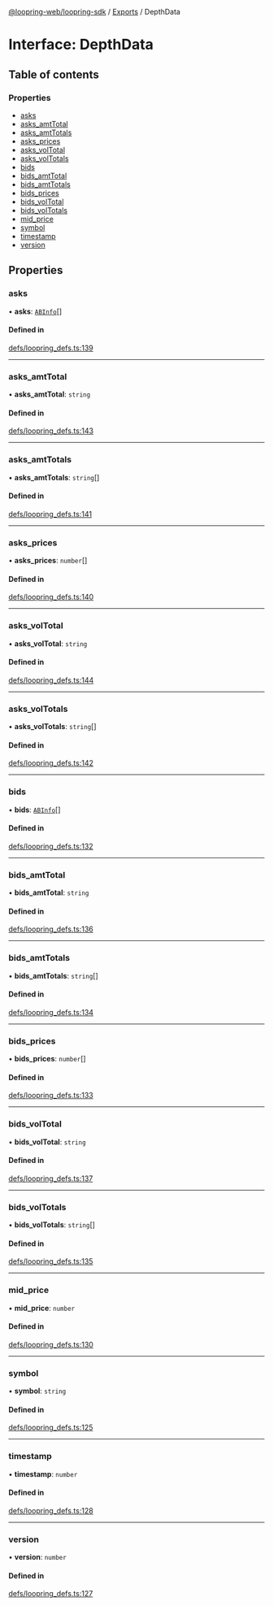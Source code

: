 [@loopring-web/loopring-sdk](../README.md) / [Exports](../modules.md) / DepthData

# Interface: DepthData

## Table of contents

### Properties

- [asks](DepthData.md#asks)
- [asks\_amtTotal](DepthData.md#asks_amttotal)
- [asks\_amtTotals](DepthData.md#asks_amttotals)
- [asks\_prices](DepthData.md#asks_prices)
- [asks\_volTotal](DepthData.md#asks_voltotal)
- [asks\_volTotals](DepthData.md#asks_voltotals)
- [bids](DepthData.md#bids)
- [bids\_amtTotal](DepthData.md#bids_amttotal)
- [bids\_amtTotals](DepthData.md#bids_amttotals)
- [bids\_prices](DepthData.md#bids_prices)
- [bids\_volTotal](DepthData.md#bids_voltotal)
- [bids\_volTotals](DepthData.md#bids_voltotals)
- [mid\_price](DepthData.md#mid_price)
- [symbol](DepthData.md#symbol)
- [timestamp](DepthData.md#timestamp)
- [version](DepthData.md#version)

## Properties

### asks

• **asks**: [`ABInfo`](ABInfo.md)[]

#### Defined in

[defs/loopring_defs.ts:139](https://github.com/Loopring/loopring_sdk/blob/532648f/src/defs/loopring_defs.ts#L139)

___

### asks\_amtTotal

• **asks\_amtTotal**: `string`

#### Defined in

[defs/loopring_defs.ts:143](https://github.com/Loopring/loopring_sdk/blob/532648f/src/defs/loopring_defs.ts#L143)

___

### asks\_amtTotals

• **asks\_amtTotals**: `string`[]

#### Defined in

[defs/loopring_defs.ts:141](https://github.com/Loopring/loopring_sdk/blob/532648f/src/defs/loopring_defs.ts#L141)

___

### asks\_prices

• **asks\_prices**: `number`[]

#### Defined in

[defs/loopring_defs.ts:140](https://github.com/Loopring/loopring_sdk/blob/532648f/src/defs/loopring_defs.ts#L140)

___

### asks\_volTotal

• **asks\_volTotal**: `string`

#### Defined in

[defs/loopring_defs.ts:144](https://github.com/Loopring/loopring_sdk/blob/532648f/src/defs/loopring_defs.ts#L144)

___

### asks\_volTotals

• **asks\_volTotals**: `string`[]

#### Defined in

[defs/loopring_defs.ts:142](https://github.com/Loopring/loopring_sdk/blob/532648f/src/defs/loopring_defs.ts#L142)

___

### bids

• **bids**: [`ABInfo`](ABInfo.md)[]

#### Defined in

[defs/loopring_defs.ts:132](https://github.com/Loopring/loopring_sdk/blob/532648f/src/defs/loopring_defs.ts#L132)

___

### bids\_amtTotal

• **bids\_amtTotal**: `string`

#### Defined in

[defs/loopring_defs.ts:136](https://github.com/Loopring/loopring_sdk/blob/532648f/src/defs/loopring_defs.ts#L136)

___

### bids\_amtTotals

• **bids\_amtTotals**: `string`[]

#### Defined in

[defs/loopring_defs.ts:134](https://github.com/Loopring/loopring_sdk/blob/532648f/src/defs/loopring_defs.ts#L134)

___

### bids\_prices

• **bids\_prices**: `number`[]

#### Defined in

[defs/loopring_defs.ts:133](https://github.com/Loopring/loopring_sdk/blob/532648f/src/defs/loopring_defs.ts#L133)

___

### bids\_volTotal

• **bids\_volTotal**: `string`

#### Defined in

[defs/loopring_defs.ts:137](https://github.com/Loopring/loopring_sdk/blob/532648f/src/defs/loopring_defs.ts#L137)

___

### bids\_volTotals

• **bids\_volTotals**: `string`[]

#### Defined in

[defs/loopring_defs.ts:135](https://github.com/Loopring/loopring_sdk/blob/532648f/src/defs/loopring_defs.ts#L135)

___

### mid\_price

• **mid\_price**: `number`

#### Defined in

[defs/loopring_defs.ts:130](https://github.com/Loopring/loopring_sdk/blob/532648f/src/defs/loopring_defs.ts#L130)

___

### symbol

• **symbol**: `string`

#### Defined in

[defs/loopring_defs.ts:125](https://github.com/Loopring/loopring_sdk/blob/532648f/src/defs/loopring_defs.ts#L125)

___

### timestamp

• **timestamp**: `number`

#### Defined in

[defs/loopring_defs.ts:128](https://github.com/Loopring/loopring_sdk/blob/532648f/src/defs/loopring_defs.ts#L128)

___

### version

• **version**: `number`

#### Defined in

[defs/loopring_defs.ts:127](https://github.com/Loopring/loopring_sdk/blob/532648f/src/defs/loopring_defs.ts#L127)
